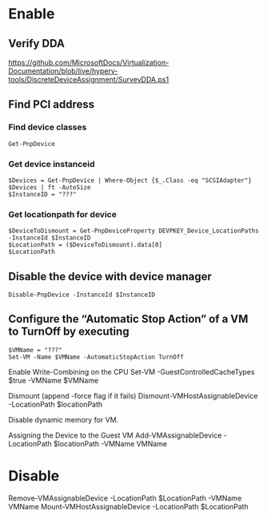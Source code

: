 # Enable
## Verify DDA
https://github.com/MicrosoftDocs/Virtualization-Documentation/blob/live/hyperv-tools/DiscreteDeviceAssignment/SurveyDDA.ps1

## Find PCI address
### Find device classes
```
Get-PnpDevice
```

### Get device instanceid
```
$Devices = Get-PnpDevice | Where-Object {$_.Class -eq "SCSIAdapter"}
$Devices | ft -AutoSize 
$InstanceID = "???"
```

### Get locationpath for device
```
$DeviceToDismount = Get-PnpDeviceProperty DEVPKEY_Device_LocationPaths -InstanceId $InstanceID
$LocationPath = ($DeviceToDismount).data[0]
$LocationPath
```

## Disable the device with device manager
```
Disable-PnpDevice -InstanceId $InstanceID
```

## Configure the “Automatic Stop Action” of a VM to TurnOff by executing
```
$VMName = "???"
Set-VM -Name $VMName -AutomaticStopAction TurnOff
```

Enable Write-Combining on the CPU
Set-VM -GuestControlledCacheTypes $true -VMName $VMName

Dismount (append -force flag if it fails)
Dismount-VMHostAssignableDevice -LocationPath $locationPath

Disable dynamic memory for VM.

Assigning the Device to the Guest VM
Add-VMAssignableDevice -LocationPath $locationPath -VMName VMName

# Disable
Remove-VMAssignableDevice -LocationPath $LocationPath -VMName VMName
Mount-VMHostAssignableDevice -LocationPath $LocationPath
